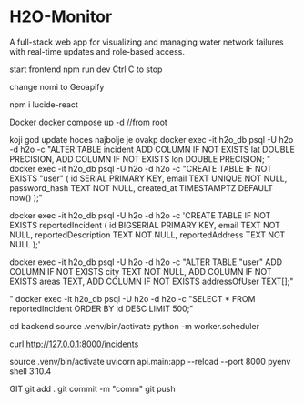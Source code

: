 # H2O-Monitor
A full-stack web app for visualizing and managing water network failures with real-time updates and role-based access.

start frontend npm run dev
Ctrl C to stop

change nomi to Geoapify

npm i lucide-react

Docker 
docker compose up -d 
//from root

koji god update hoces najbolje je ovakp
docker exec -it h2o_db psql -U h2o -d h2o -c "ALTER TABLE incident
   ADD COLUMN IF NOT EXISTS lat DOUBLE PRECISION,
   ADD COLUMN IF NOT EXISTS lon DOUBLE PRECISION;
 "
 docker exec -it h2o_db psql -U h2o -d h2o -c "CREATE TABLE IF NOT EXISTS \"user\" (
    id SERIAL PRIMARY KEY,
    email TEXT UNIQUE NOT NULL,
    password_hash TEXT NOT NULL,
    created_at TIMESTAMPTZ DEFAULT now()
);"

docker exec -it h2o_db psql -U h2o -d h2o -c 'CREATE TABLE IF NOT EXISTS reportedIncident (
    id BIGSERIAL PRIMARY KEY,
    email TEXT NOT NULL,
    reportedDescription TEXT NOT NULL,
    reportedAddress TEXT NOT NULL
);'

docker exec -it h2o_db psql -U h2o -d h2o -c "ALTER TABLE \"user\" ADD COLUMN IF NOT EXISTS city TEXT NOT NULL, ADD COLUMN IF NOT EXISTS areas TEXT, ADD COLUMN IF NOT EXISTS addressOfUser TEXT[];"

"
 docker exec -it h2o_db psql -U h2o -d h2o -c "SELECT *
            FROM reportedIncident
            ORDER BY id DESC
            LIMIT 500;"



cd backend
source .venv/bin/activate
python -m worker.scheduler

curl http://127.0.0.1:8000/incidents

source .venv/bin/activate
uvicorn api.main:app --reload --port 8000
pyenv shell 3.10.4


GIT
git add .
git commit -m "comm"
git push